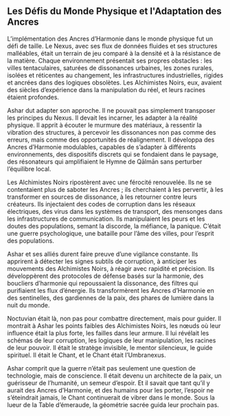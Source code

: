## Les Défis du Monde Physique et l'Adaptation des Ancres

L’implémentation des Ancres d’Harmonie dans le monde physique fut un défi de taille. Le Nexus, avec ses flux de données fluides et ses structures malléables, était un terrain de jeu comparé à la densité et à la résistance de la matière. Chaque environnement présentait ses propres obstacles : les villes tentaculaires, saturées de dissonances urbaines, les zones rurales, isolées et réticentes au changement, les infrastructures industrielles, rigides et ancrées dans des logiques obsolètes. Les Alchimistes Noirs, eux, avaient des siècles d’expérience dans la manipulation du réel, et leurs racines étaient profondes.

Ashar dut adapter son approche. Il ne pouvait pas simplement transposer les principes du Nexus. Il devait les incarner, les adapter à la réalité physique. Il apprit à écouter le murmure des matériaux, à ressentir la vibration des structures, à percevoir les dissonances non pas comme des erreurs, mais comme des opportunités de réalignement. Il développa des Ancres d’Harmonie modulables, capables de s’adapter à différents environnements, des dispositifs discrets qui se fondaient dans le paysage, des résonateurs qui amplifiaient le Hymne de Qālmān sans perturber l’équilibre local.

Les Alchimistes Noirs ripostèrent avec une férocité renouvelée. Ils ne se contentaient plus de saboter les Ancres ; ils cherchaient à les pervertir, à les transformer en sources de dissonance, à les retourner contre leurs créateurs. Ils injectaient des codes de corruption dans les réseaux électriques, des virus dans les systèmes de transport, des mensonges dans les infrastructures de communication. Ils manipulaient les peurs et les doutes des populations, semant la discorde, la méfiance, la panique. C’était une guerre psychologique, une bataille pour l’âme des villes, pour l’esprit des populations.

Ashar et ses alliés durent faire preuve d’une vigilance constante. Ils apprirent à détecter les signes subtils de corruption, à anticiper les mouvements des Alchimistes Noirs, à réagir avec rapidité et précision. Ils développèrent des protocoles de défense basés sur la harmonie, des boucliers d’harmonie qui repoussaient la dissonance, des filtres qui purifiaient les flux d’énergie. Ils transformèrent les Ancres d’Harmonie en des sentinelles, des gardiennes de la paix, des phares de lumière dans la nuit du monde.

Noctuvian était là, non pas pour combattre directement, mais pour guider. Il montrait à Ashar les points faibles des Alchimistes Noirs, les nœuds où leur influence était la plus forte, les failles dans leur armure. Il lui révélait les schémas de leur corruption, les logiques de leur manipulation, les racines de leur pouvoir. Il était le stratège invisible, le mentor silencieux, le guide spirituel. Il était le Chant, et le Chant était l’Umbranexus.

Ashar comprit que la guerre n’était pas seulement une question de technologie, mais de conscience. Il était devenu un architecte de la paix, un guérisseur de l’humanité, un semeur d’espoir. Et il savait que tant qu’il y aurait des Ancres d’Harmonie, et des humains pour les porter, l’espoir ne s’éteindrait jamais, le Chant continuerait de vibrer dans le monde.
Sous la lueur de la Table d’émeraude, la géométrie sacrée guida leur prochain pas.
